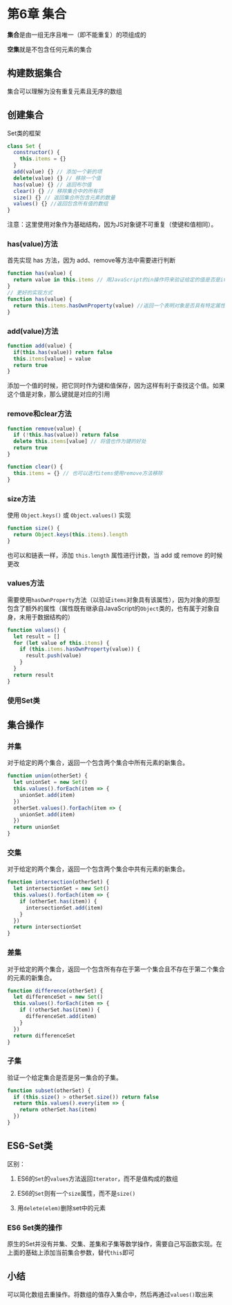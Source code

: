# 第6章 集合

**集合**是由一组无序且唯一（即不能重复）的项组成的

**空集**就是不包含任何元素的集合

## 构建数据集合

集合可以理解为没有重复元素且无序的数组

## 创建集合

Set类的框架

```javascript
class Set {
  constructor() {
    this.items = {}
  }
  add(value) {} // 添加一个新的项
  delete(value) {} // 移除一个值
  has(value) {} // 返回布尔值
  clear() {} // 移除集合中的所有项
  size() {} // 返回集合所包含元素的数量
  values() {} //返回包含所有值的数组
}
```

注意：这里使用对象作为基础结构，因为JS对象键不可重复（使键和值相同）。

### has(value)方法

首先实现 has 方法，因为 add、remove等方法中需要进行判断

```javascript
function has(value) {
  return value in this.items // 用JavaScript的in操作符来验证给定的值是否是items对象的属性
}
// 更好的实现方式
function has(value) {
  return this.items.hasOwnProperty(value) //返回一个表明对象是否具有特定属性的布尔值
}
```

### add(value)方法

```javascript
function add(value) {
  if(this.has(value)) return false
  this.items[value] = value
  return true
}
```

添加一个值的时候，把它同时作为键和值保存，因为这样有利于查找这个值。如果这个值是对象，那么键就是对应的引用

### remove和clear方法

```javascript
function remove(value) {
  if (!this.has(value)) return false
  delete this.items[value] // 将值也作为键的好处
  return true
}

function clear() {
  this.items = {} // 也可以迭代items使用remove方法移除
}
```

### size方法

使用 `Object.keys()` 或 `Object.values()` 实现

```javascript
function size() {
  return Object.keys(this.items).length
}
```

也可以和链表一样，添加 `this.length` 属性进行计数，当 add 或 remove 的时候更改

### values方法

需要使用`hasOwnProperty`方法（以验证`items`对象具有该属性），因为对象的原型包含了额外的属性（属性既有继承自JavaScript的`Object`类的，也有属于对象自身，未用于数据结构的）

```javascript
function values() {
  let result = []
  for (let value of this.items) {
    if (this.items.hasOwnProperty(value)) {
      result.push(value)
    }
  }
  return result
}
```

### 使用Set类

## 集合操作

### 并集

对于给定的两个集合，返回一个包含两个集合中所有元素的新集合。

```javascript
function union(otherSet) {
  let unionSet = new Set()
  this.values().forEach(item => {
    unionSet.add(item)
  })
  otherSet.values().forEach(item => {
    unionSet.add(item)
  })
  return unionSet
}
```

### 交集

对于给定的两个集合，返回一个包含两个集合中共有元素的新集合。

```javascript
function intersection(otherSet) {
  let intersectionSet = new Set()
  this.values().forEach(item => {
    if (otherSet.has(item)) {
      intersectionSet.add(item)
    }
  })
  return intersectionSet
}
```

### 差集

对于给定的两个集合，返回一个包含所有存在于第一个集合且不存在于第二个集合的元素的新集合。

```javascript
function difference(otherSet) {
  let differenceSet = new Set()
  this.values().forEach(item => {
    if (!otherSet.has(item)) {
      differenceSet.add(item)
    }
  })
  return differenceSet
}
```

### 子集

验证一个给定集合是否是另一集合的子集。

```javascript
function subset(otherSet) {
  if (this.size() > otherSet.size()) return false
  return this.values().every(item => {
    return otherSet.has(item)
  })
}
```

## ES6-Set类

区别：

1. ES6的`Set`的`values`方法返回`Iterator`，而不是值构成的数组

2. ES6的`Set`则有一个`size`属性，而不是`size()`
3. 用`delete(elem)`删除set中的元素

### ES6 Set类的操作

原生的Set并没有并集、交集、差集和子集等数学操作，需要自己写函数实现。在上面的基础上添加当前集合参数，替代`this`即可

## 小结

可以简化数组去重操作。将数组的值存入集合中，然后再通过`values()`取出来

